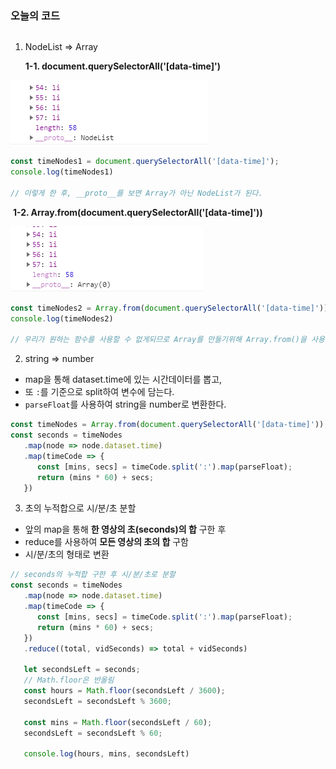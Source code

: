 ### 오늘의 코드
```javascript

```

1. NodeList => Array

   **1-1. document.querySelectorAll('[data-time]')**

![image-20210110173923170](%ED%98%95%EB%B3%80%ED%99%98.assets/image-20210110173923170.png)

```javascript
const timeNodes1 = document.querySelectorAll('[data-time]');
console.log(timeNodes1)

// 이렇게 한 후, __proto__를 보면 Array가 아닌 NodeList가 된다. 
```
​		**1-2. Array.from(document.querySelectorAll('[data-time]'))**

![image-20210110174026925](%ED%98%95%EB%B3%80%ED%99%98.assets/image-20210110174026925.png)

```javascript
const timeNodes2 = Array.from(document.querySelectorAll('[data-time]'));
console.log(timeNodes2)

// 우리가 원하는 함수를 사용할 수 없게되므로 Array를 만들기위해 Array.from()을 사용하여 형변환을 시켜준다.
```

2. string => number
- map을 통해 dataset.time에 있는 시간데이터를 뽑고,
- 또 `:`를 기준으로 split하여 변수에 담는다.
- `parseFloat`를 사용하여 string을 number로 변환한다.
```javascript
const timeNodes = Array.from(document.querySelectorAll('[data-time]'));
const seconds = timeNodes
   .map(node => node.dataset.time)
   .map(timeCode => {
      const [mins, secs] = timeCode.split(':').map(parseFloat);
      return (mins * 60) + secs;
   })
```

3. 초의 누적합으로 시/분/초 분할

- 앞의 map을 통해 **한 영상의 초(seconds)의 합** 구한 후
- reduce를 사용하여 **모든 영상의 초의 합** 구함
- 시/분/초의 형태로 변환
```javascript
// seconds의 누적합 구한 후 시/분/초로 분할
const seconds = timeNodes
   .map(node => node.dataset.time)
   .map(timeCode => {
      const [mins, secs] = timeCode.split(':').map(parseFloat);
      return (mins * 60) + secs;
   })
   .reduce((total, vidSeconds) => total + vidSeconds)
   
   let secondsLeft = seconds;
   // Math.floor은 반올림
   const hours = Math.floor(secondsLeft / 3600);
   secondsLeft = secondsLeft % 3600;

   const mins = Math.floor(secondsLeft / 60);
   secondsLeft = secondsLeft % 60;

   console.log(hours, mins, secondsLeft)

```